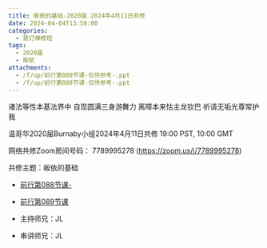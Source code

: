 ```yaml
---
title: 皈依的基础-2020届 2024年4月11日共修
date: 2024-04-04T13:58:00
categories:
  - 慧灯禅修班
tags:
  - 2020届
  - 皈依
attachments:
  - /f/up/前行第089节课-仅供参考-.ppt
  - /f/up/前行第088节课-仅供参考-.ppt
---
```

诸法等性本基法界中 自现圆满三身游舞力
离障本来怙主龙钦巴 祈请无垢光尊常护我

温哥华2020届Burnaby小组2024年4月11日共修
19:00 PST, 10:00 GMT

网络共修Zoom房间号码： 7789995278 (<https://zoom.us/j/7789995278>)

共修主题：皈依的基础
* [前行第088节课-](/f/up/前行第088节课-仅供参考-.ppt)
* [前行第089节课](/f/up/前行第089节课-仅供参考-.ppt)


* 主持师兄：JL
* 串讲师兄：JL
